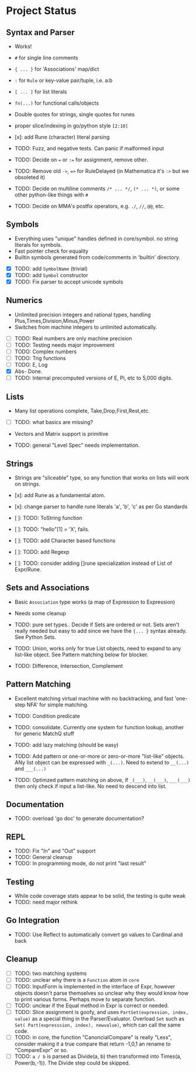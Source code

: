 # Project Status

## Syntax and Parser

- Works!
- `#` for single line comments
- `{ ... }` for 'Associations' map/dict
- `:` for `Rule` or key-value pair/tuple, i.e. a:b
- `[ ... ]` for list literals
- `fn(...)` for functional calls/objects
- Double quotes for strings, single quotes for runes
- proper slice/indexing in go/python style  `[2:10]`

- [x]: add Rune (character) literal parsing

- TODO: Fuzz, and negative tests.  Can panic if malformed input
- TODO: Decide on `=` or `:=` for assignment, remove other.
- TODO: Remove old `->`, `=>` for RuleDelayed (in Mathematica it's `:>` but we obsoleted it)
- TODO: Decide on multiline comments `/* ... */`, `(* ... *)`, or some other python-like things with `#`
- TODO: Decide on MMA's postfix operators, e.g. `./`, `//`, `@@`, etc.

## Symbols

- Everything uses "unique" handles defined in core/symbol.  no string literals for symbols.
- Fast pointer check for equality
- Builtin symbols generated from code/comments in 'builtin' directory.
- [x] TODO: add `SymbolName` (trivial)
- [x] TODO: add `Symbol` constructor
- [x] TODO: Fix parser to accept unicode symbols

## Numerics

- Unlimited precision integers and rational types, handling Plus,Times,Division,Minus,Power
- Switches from machine integers to unlimited automatically.

- [ ] TODO: Real numbers are only machine precision
- [ ] TODO: Testing needs major improvement
- [ ] TODO: Complex numbers
- [ ] TODO: Trig functions
- [ ] TODO: E, Log
- [x] Abs- Done.
- [ ] TODO: Internal precomputed versions of E, Pi, etc to 5,000 digits.

## Lists

- Many list operations complete, Take,Drop,First,Rest,etc.
- [ ] TODO: what basics are missing?
- Vectors and Matrix support is primitive

- TODO: general "Level Spec" needs  implementation. 

## Strings

- Strings are "sliceable" type, so any function that works on lists will work on strings.

- [x]: add Rune as a fundamental atom.
- [x]: change parser to handle rune literals 'a', 'b', 'c' as per Go standards
- [ ]: TODO:  ToString function
- [ ]: TODO: "hello"[1] = 'X', fails.
- [ ]: TODO: add Character based functions
- [ ]: TODO: add Regexp
- [ ]: TODO: consider adding []rune specialization instead of List of Expr/Rune.

## Sets and Associations

- Basic `Association` type works (a map of Expression to Expression)
- Needs some cleanup

- TODO: pure set types.. Decide if Sets are ordered or not.  Sets aren't really needed but
        easy to add since we have the `{... }` syntax already.  See Python Sets.
- TODO: Union, works only for true List objects, need to expand to any list-like object. See Pattern matching below for blocker.
- TODO: Difference, Intersection, Complement

## Pattern Matching

- Excellent matching virtual machine with no backtracking, and fast 'one-step NFA' for simple matching.

- TODO: Condition predicate
- TODO: consolidate.  Currently one system for function lookup, another for generic MatchQ stuff
- TODO: add lazy matching (should be easy)
- TODO: Add  pattern or one-or-more or zero-or-more "list-like" objects.  ANy list object can be expressed with `_(...)`.  Need to extend to `__(...)` and `___(...)`
- TODO: Optimzed pattern matching on above, if `_(___)`, `__(___)`, `___(___)` then only check if input a list-like.  No need to descend into list.

## Documentation

- TODO: overload 'go doc' to generate documentation?

## REPL

- TODO: Fix "In" and "Out" support
- TODO: General cleanup
- TODO: In programming mode, do not print "last result"

## Testing

- While code coverage stats appear to be solid, the testing is quite weak
- TODO: need major rethink

## Go Integration

- TODO: Use Reflect to automatically convert go values to Cardinal and back

## Cleanup

- [ ] TODO: two matching systems
- [ ] TODO: unclear why there is a `Function` atom in `core`
- [ ] TODO: InputForm is implemented in the interface of Expr, however objects doesn't parse themselves so unclear why they would know how to print various forms.  Perhaps move to separate function.
- [  ] TODO: unclear if the Equal method in Expr is correct or needed.
- [  ] TODO: Slice assignment is goofy, and uses `PartSet(expression, index, value)` as a special thing in the Parser/Evaluator.  Overload `Set` such as  `Set( Part(expresssion, index), newvalue)`, which can call the same code. 
- [ ] TODO: in core, the function "CanoncialCompare" is really "Less", consider making it a true compare that return -1,0,1 an rename to "CompareExpr" or so.
- [ ] TODO:  `a / b` is parsed as Divide(a, b) then transformed into Times(a, Power(b,-1)).  The Divide step could be skipped.

